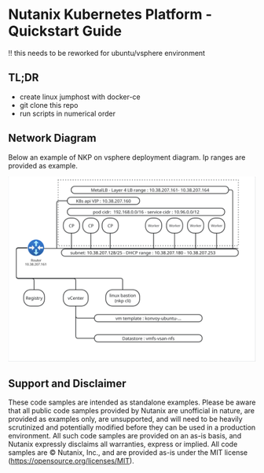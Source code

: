 # Nutanix Kubernetes Platform - Quickstart Guide

!! this needs to be reworked for ubuntu/vsphere environment

## TL;DR

* create linux jumphost with docker-ce
* git clone this repo 
* run scripts in numerical order


## Network Diagram

Below an example of NKP on vsphere deployment diagram.
Ip ranges are provided as example.

![NKP vSphere diagram](images/nkp-vsphere-diagram-example.png)


## Support and Disclaimer

These code samples are intended as standalone examples. Please be aware that all public code samples provided by Nutanix are unofficial in nature, are provided as examples only, are unsupported, and will need to be heavily scrutinized and potentially modified before they can be used in a production environment. All such code samples are provided on an as-is basis, and Nutanix expressly disclaims all warranties, express or implied. All code samples are © Nutanix, Inc., and are provided as-is under the MIT license (<https://opensource.org/licenses/MIT>).
